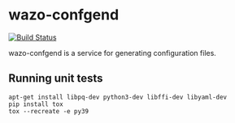 wazo-confgend
=============
[![Build Status](https://jenkins.wazo.community/buildStatus/icon?job=wazo-confgend)](https://jenkins.wazo.community/job/wazo-confgend)

wazo-confgend is a service for generating configuration files.


Running unit tests
------------------

```
apt-get install libpq-dev python3-dev libffi-dev libyaml-dev
pip install tox
tox --recreate -e py39
```
